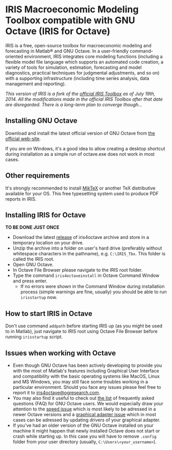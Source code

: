 # IRIS Macroeconomic Modeling Toolbox compatible with GNU Octave (IRIS for Octave)

IRIS is a free, open-source toolbox for macroeconomic modeling and forecasting in Matlab® and GNU Octave. In a user-friendly command-oriented environment, IRIS integrates core modeling functions (including a flexible model file language which supports an automated code creation, a variety of tools for simulation, estimation, forecasting and model diagnostics, practical techniques for judgmental adjustments, and so on) with a supporting infrastructure (including time series analysis, data management and reporting).

*This version of IRIS is a fork of the [official IRIS Toolbox](https://github.com/IRIS-Solutions-Team/IRIS-Toolbox) as of July 19th, 2014. All the modifications made in the official IRIS Toolbox after that date are disregarded. There is a long-term plan to converge though...*

## Installing GNU Octave
Download and install the latest official version of GNU Octave from [the official web-site](http://octave.org).

If you are on Windows, it's a good idea to allow creating a desktop shortcut during installation as a simple run of octave.exe does not work in most cases.

## Other requirements
It's strongly recommended to install [MikTeX](http://miktex.org) or another TeX distributive available for your OS. This free typesetting system used to produce PDF reports in IRIS.

## Installing IRIS for Octave
**TO BE DONE JUST ONCE**

* Download the latest [release](https://github.com/OGResearch/iris4octave/releases) of iris4octave archive and store in a temporary location on your drive.
* Unzip the archive into a folder on user's hard drive (preferably without whitespace characters in the pathname), e.g. `C:\IRIS_Tbx`. This folder is called the IRIS root.
* Open GNU Octave.
* In Octave File Browser please navigate to the IRIS root folder.
* Type the command `iris4octaveinstall` in Octave Command Window and press enter.
  * If no errors were shown in the Command Window during installation process (simple warnings are fine, usually) you should be able to run `irisstartup` now.

## How to start IRIS in Octave
Don't use command `addpath` before starting IRIS up (as you might be used to in Matlab), just navigate to IRIS root using Octave File Browser before running `irisstartup` script.

## Issues when working with Octave
* Even though GNU Octave has been actively developing to provide you with the most of Matlab's features including Graphical User Interface and compatibility with the basic operating systems like MacOS, Linux and MS Windows, you may still face some troubles working in a particular environment. Should you face any issues please feel free to report it to iris4octave@ogresearch.com.
* You may also find it useful to check out [the list](http://wiki.octave.org/FAQ) of frequently asked questions (FAQ) for GNU Octave users. We would especially draw your attention to the [speed issue](http://wiki.octave.org/FAQ#Just-In-Time_compiler) which is most likely to be adressed in a newer Octave versions and a [graphical adapter issue](http://wiki.octave.org/FAQ#Missing_lines_when_printing_under_Windows_with_OpenGL_toolkit_and_Intel_integrated_GPU) which in most cases can be adressed by updating drivers of your graphical adapter.
* If you've had an older version of the GNU Octave installed on your machine it might happen that newly installed Octave does not start or crash while starting up. In this case you will have to remove `.config` folder from your user directory (usually, `C:\Users\<your_username>`).

